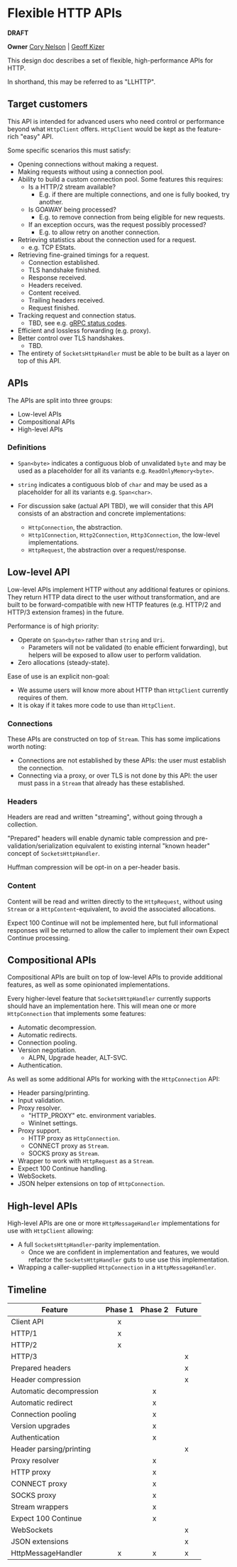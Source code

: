 # Flexible HTTP APIs

**DRAFT**

**Owner** [Cory Nelson](https://github.com/scalablecory) | [Geoff Kizer](https://github.com/geoffkizer)

This design doc describes a set of flexible, high-performance APIs for HTTP.

In shorthand, this may be referred to as "LLHTTP".

## Target customers

This API is intended for advanced users who need control or performance beyond what `HttpClient` offers. `HttpClient` would be kept as the feature-rich "easy" API.

Some specific scenarios this must satisfy:

- Opening connections without making a request.
- Making requests without using a connection pool.
- Ability to build a custom connection pool. Some features this requires:
    - Is a HTTP/2 stream available?
        - E.g. if there are multiple connections, and one is fully booked, try another.
    - Is GOAWAY being processed?
        - E.g. to remove connection from being eligible for new requests.
    - If an exception occurs, was the request possibly processed?
        - E.g. to allow retry on another connection.
- Retrieving statistics about the connection used for a request.
    - e.g. TCP EStats.
- Retrieving fine-grained timings for a request.
    - Connection established.
    - TLS handshake finished.
    - Response received.
    - Headers received.
    - Content received.
    - Trailing headers received.
    - Request finished.
- Tracking request and connection status.
    - TBD, see e.g. [gRPC status codes](https://github.com/grpc/grpc/blob/master/doc/statuscodes.md).
- Efficient and lossless forwarding (e.g. proxy).
- Better control over TLS handshakes.
    - TBD.
- The entirety of `SocketsHttpHandler` must be able to be built as a layer on top of this API.

## APIs

The APIs are split into three groups:

- Low-level APIs
- Compositional APIs
- High-level APIs

### Definitions

- `Span<byte>` indicates a contiguous blob of unvalidated `byte` and may be used as a placeholder for all its variants e.g. `ReadOnlyMemory<byte>`.

- `string` indicates a contiguous blob of `char` and may be used as a placeholder for all its variants e.g. `Span<char>`.

- For discussion sake (actual API TBD), we will consider that this API consists of an abstraction and concrete implementations:
    - `HttpConnection`, the abstraction.
    - `Http1Connection`, `Http2Connection`, `Http3Connection`, the low-level implementations.
    - `HttpRequest`, the abstraction over a request/response.

## Low-level API

Low-level APIs implement HTTP without any additional features or opinions. They return HTTP data direct to the user without transformation, and are built to be forward-compatible with new HTTP features (e.g. HTTP/2 and HTTP/3 extension frames) in the future.

Performance is of high priority:

- Operate on `Span<byte>` rather than `string` and `Uri`.
    - Parameters will not be validated (to enable efficient forwarding), but helpers will be exposed to allow user to perform validation.
- Zero allocations (steady-state).

Ease of use is an explicit non-goal:

- We assume users will know more about HTTP than `HttpClient` currently requires of them.
- It is okay if it takes more code to use than `HttpClient`.

### Connections

These APIs are constructed on top of `Stream`. This has some implications worth noting:

- Connections are not established by these APIs: the user must establish the connection.
- Connecting via a proxy, or over TLS is not done by this API: the user must pass in a `Stream` that already has these established.

### Headers

Headers are read and written "streaming", without going through a collection.

"Prepared" headers will enable dynamic table compression and pre-validation/serialization equivalent to existing internal "known header" concept of `SocketsHttpHandler`.

Huffman compression will be opt-in on a per-header basis.

### Content

Content will be read and written directly to the `HttpRequest`, without using `Stream` or a `HttpContent`-equivalent, to avoid the associated allocations.

Expect 100 Continue will not be implemented here, but full informational responses will be returned to allow the caller to implement their own Expect Continue processing.

## Compositional APIs

Compositional APIs are built on top of low-level APIs to provide additional features, as well as some opinionated implementations.

Every higher-level feature that `SocketsHttpHandler` currently supports should have an implementation here. This will mean one or more `HttpConnection` that implements some features:

- Automatic decompression.
- Automatic redirects.
- Connection pooling.
- Version negotiation.
    - ALPN, Upgrade header, ALT-SVC.
- Authentication.

As well as some additional APIs for working with the `HttpConnection` API:

- Header parsing/printing.
- Input validation.
- Proxy resolver.
    - "HTTP_PROXY" etc. environment variables.
    - WinInet settings.
- Proxy support.
    - HTTP proxy as `HttpConnection`.
    - CONNECT proxy as `Stream`.
    - SOCKS proxy as `Stream`.
- Wrapper to work with `HttpRequest` as a `Stream`.
- Expect 100 Continue handling.
- WebSockets.
- JSON helper extensions on top of `HttpConnection`.

## High-level APIs

High-level APIs are one or more `HttpMessageHandler` implementations for use with `HttpClient` allowing:

- A full `SocketsHttpHandler`-parity implementation.
    - Once we are confident in implementation and features, we would refactor the `SocketsHttpHandler` guts to use use this implementation.
- Wrapping a caller-supplied `HttpConnection` in a `HttpMessageHandler`.

## Timeline

| Feature                 | Phase 1 | Phase 2 | Future |
| ----------------------- | :-----: | :-----: | :----: |
| Client API              | x       |         |        |
| HTTP/1                  | x       |         |        |
| HTTP/2                  | x       |         |        |
| HTTP/3                  |         |         | x      |
| Prepared headers        |         |         | x      |
| Header compression      |         |         | x      |
| Automatic decompression |         | x       |        |
| Automatic redirect      |         | x       |        |
| Connection pooling      |         | x       |        |
| Version upgrades        |         | x       |        |
| Authentication          |         | x       |        |
| Header parsing/printing |         |         | x      |
| Proxy resolver          |         | x       |        |
| HTTP proxy              |         | x       |        |
| CONNECT proxy           |         | x       |        |
| SOCKS proxy             |         | x       |        |
| Stream wrappers         |         | x       |        |
| Expect 100 Continue     |         | x       |        |
| WebSockets              |         |         | x      |
| JSON extensions         |         |         | x      |
| HttpMessageHandler      | x       | x       | x      |
